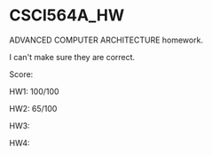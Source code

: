 # CSCI564A_HW
ADVANCED COMPUTER ARCHITECTURE homework.

I can't make sure they are correct.

Score: 

HW1: 100/100

HW2: 65/100

HW3:

HW4:
